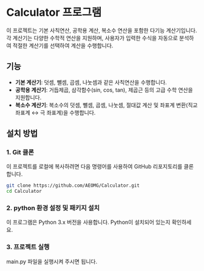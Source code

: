 # Calculator 프로그램

이 프로젝트는 기본 사칙연산, 공학용 계산, 복소수 연산을 포함한 다기능 계산기입니다. 각 계산기는 다양한 수학적 연산을 지원하며, 사용자가 입력한 수식을 자동으로 분석하여 적절한 계산기를 선택하여 계산을 수행합니다.

## 기능
- **기본 계산기**: 덧셈, 뺄셈, 곱셈, 나눗셈과 같은 사칙연산을 수행합니다.
- **공학용 계산기**: 거듭제곱, 삼각함수(sin, cos, tan), 제곱근 등의 고급 수학 연산을 지원합니다.
- **복소수 계산기**: 복소수의 덧셈, 뺄셈, 곱셈, 나눗셈, 절대값 계산 및 좌표계 변환(직교 좌표계 ↔ 극 좌표계)을 수행합니다.

## 설치 방법

### 1. Git 클론
이 프로젝트를 로컬에 복사하려면 다음 명령어를 사용하여 GitHub 리포지토리를 클론합니다.

```bash
git clone https://github.com/AEOMG/Calculator.git
cd Calculator
```

### 2. python 환경 설정 및 패키지 설치

이 프로그램은 Python 3.x 버전을 사용합니다. Python이 설치되어 있는지 확인하세요.

### 3. 프로젝트 실행

main.py 파일을 실행시켜 주시면 됩니다.
